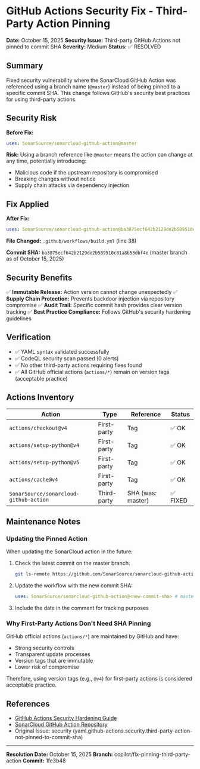 # GitHub Actions Security Fix - Third-Party Action Pinning

**Date:** October 15, 2025
**Security Issue:** Third-party GitHub Actions not pinned to commit SHA
**Severity:** Medium
**Status:** ✅ RESOLVED

## Summary

Fixed security vulnerability where the SonarCloud GitHub Action was referenced using a branch name (`@master`) instead of being pinned to a specific commit SHA. This change follows GitHub's security best practices for using third-party actions.

## Security Risk

**Before Fix:**

```yaml
uses: SonarSource/sonarcloud-github-action@master
```

**Risk:** Using a branch reference like `@master` means the action can change at any time, potentially introducing:

- Malicious code if the upstream repository is compromised
- Breaking changes without notice
- Supply chain attacks via dependency injection

## Fix Applied

**After Fix:**

```yaml
uses: SonarSource/sonarcloud-github-action@ba3875ecf642b2129de2b589510c81a8b53dbf4e # master as of 2025-10-15
```

**File Changed:** `.github/workflows/build.yml` (line 38)

**Commit SHA:** `ba3875ecf642b2129de2b589510c81a8b53dbf4e` (master branch as of October 15, 2025)

## Security Benefits

✅ **Immutable Release:** Action version cannot change unexpectedly
✅ **Supply Chain Protection:** Prevents backdoor injection via repository compromise
✅ **Audit Trail:** Specific commit hash provides clear version tracking
✅ **Best Practice Compliance:** Follows GitHub's security hardening guidelines

## Verification

- ✅ YAML syntax validated successfully
- ✅ CodeQL security scan passed (0 alerts)
- ✅ No other third-party actions requiring fixes found
- ✅ All GitHub official actions (`actions/*`) remain on version tags (acceptable practice)

## Actions Inventory

| Action                                 | Type        | Reference         | Status   |
| -------------------------------------- | ----------- | ----------------- | -------- |
| `actions/checkout@v4`                  | First-party | Tag               | ✅ OK    |
| `actions/setup-python@v4`              | First-party | Tag               | ✅ OK    |
| `actions/setup-python@v5`              | First-party | Tag               | ✅ OK    |
| `actions/cache@v4`                     | First-party | Tag               | ✅ OK    |
| `SonarSource/sonarcloud-github-action` | Third-party | SHA (was: master) | ✅ FIXED |

## Maintenance Notes

### Updating the Pinned Action

When updating the SonarCloud action in the future:

1. Check the latest commit on the master branch:

   ```bash
   git ls-remote https://github.com/SonarSource/sonarcloud-github-action.git master
   ```

2. Update the workflow with the new commit SHA:

   ```yaml
   uses: SonarSource/sonarcloud-github-action@<new-commit-sha> # master as of YYYY-MM-DD
   ```

3. Include the date in the comment for tracking purposes

### Why First-Party Actions Don't Need SHA Pinning

GitHub official actions (`actions/*`) are maintained by GitHub and have:

- Strong security controls
- Transparent update processes
- Version tags that are immutable
- Lower risk of compromise

Therefore, using version tags (e.g., `@v4`) for first-party actions is considered acceptable practice.

## References

- [GitHub Actions Security Hardening Guide](https://docs.github.com/en/actions/security-guides/security-hardening-for-github-actions#using-third-party-actions)
- [SonarCloud GitHub Action Repository](https://github.com/SonarSource/sonarcloud-github-action)
- Original Issue: security (yaml.github-actions.security.third-party-action-not-pinned-to-commit-sha)

---

**Resolution Date:** October 15, 2025
**Branch:** copilot/fix-pinning-third-party-action
**Commit:** 1fe3b48
